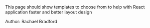 This page should show templates to choose from to help with React application faster and better layout design

Author: Rachael Bradford